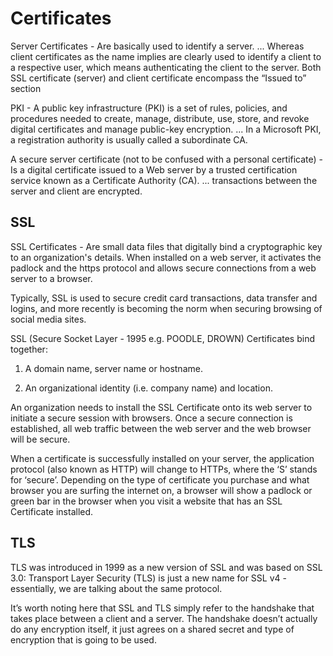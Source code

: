 # Certificates

Server Certificates -  Are basically used to identify a server. ... Whereas client certificates as the name implies are clearly used to identify a client to a respective user, which means authenticating the client to the server. Both SSL certificate (server) and client certificate encompass the “Issued to” section

PKI - A public key infrastructure (PKI) is a set of rules, policies, and procedures needed to create, manage, distribute, use, store, and revoke digital certificates and manage public-key encryption. ... In a Microsoft PKI, a registration authority is usually called a subordinate CA.

A secure server certificate (not to be confused with a personal certificate) -  Is a digital certificate issued to a Web server by a trusted certification service known as a Certificate Authority (CA). ... transactions between the server and client are encrypted.


## SSL
SSL Certificates - Are small data files that digitally bind a cryptographic key to an organization's details. When installed on a web server, it activates the padlock and the https protocol and allows secure connections from a web server to a browser.

Typically, SSL is used to secure credit card transactions, data transfer and logins, and more recently is becoming the norm when securing browsing of social media sites.

SSL (Secure Socket Layer - 1995  e.g. POODLE, DROWN)  Certificates bind together:

1. A domain name, server name or hostname.

2. An organizational identity (i.e. company name) and location.

An organization needs to install the SSL Certificate onto its web server to initiate a secure session with browsers. Once a secure connection is established, all web traffic between the web server and the web browser will be secure.

When a certificate is successfully installed on your server, the application protocol (also known as HTTP) will change to HTTPs, where the ‘S’ stands for ‘secure’. Depending on the type of certificate you purchase and what browser you are surfing the internet on, a browser will show a padlock or green bar in the browser when you visit a website that has an SSL Certificate installed.

## TLS

TLS was introduced in 1999 as a new version of SSL and was based on SSL 3.0: Transport Layer Security (TLS) is just a new name for SSL v4 - essentially, we are talking about the same protocol.

It’s worth noting here that SSL and TLS simply refer to the handshake that takes place between a client and a server. The handshake doesn’t actually do any encryption itself, it just agrees on a shared secret and type of encryption that is going to be used.